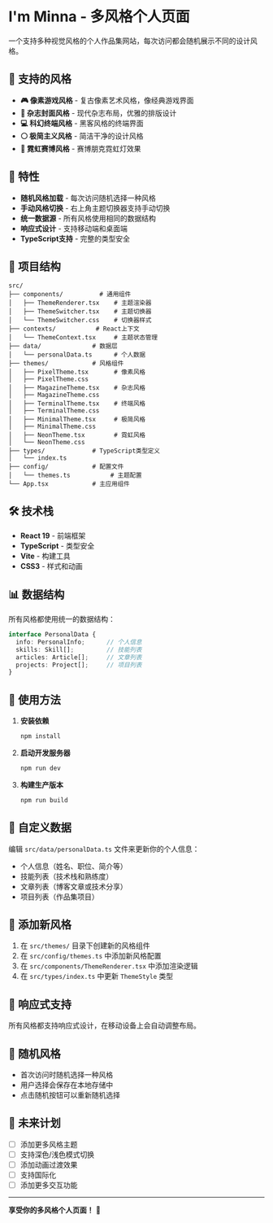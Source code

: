 # I'm Minna - 多风格个人页面

一个支持多种视觉风格的个人作品集网站，每次访问都会随机展示不同的设计风格。

## 🎨 支持的风格

- **🎮 像素游戏风格** - 复古像素艺术风格，像经典游戏界面
- **📰 杂志封面风格** - 现代杂志布局，优雅的排版设计
- **💻 科幻终端风格** - 黑客风格的终端界面
- **⚪ 极简主义风格** - 简洁干净的设计风格
- **🌃 霓虹赛博风格** - 赛博朋克霓虹灯效果

## 🚀 特性

- **随机风格加载** - 每次访问随机选择一种风格
- **手动风格切换** - 右上角主题切换器支持手动切换
- **统一数据源** - 所有风格使用相同的数据结构
- **响应式设计** - 支持移动端和桌面端
- **TypeScript支持** - 完整的类型安全

## 📁 项目结构

```
src/
├── components/          # 通用组件
│   ├── ThemeRenderer.tsx    # 主题渲染器
│   ├── ThemeSwitcher.tsx    # 主题切换器
│   └── ThemeSwitcher.css    # 切换器样式
├── contexts/           # React上下文
│   └── ThemeContext.tsx     # 主题状态管理
├── data/              # 数据层
│   └── personalData.ts      # 个人数据
├── themes/            # 风格组件
│   ├── PixelTheme.tsx       # 像素风格
│   ├── PixelTheme.css
│   ├── MagazineTheme.tsx    # 杂志风格
│   ├── MagazineTheme.css
│   ├── TerminalTheme.tsx    # 终端风格
│   ├── TerminalTheme.css
│   ├── MinimalTheme.tsx     # 极简风格
│   ├── MinimalTheme.css
│   ├── NeonTheme.tsx        # 霓虹风格
│   └── NeonTheme.css
├── types/             # TypeScript类型定义
│   └── index.ts
├── config/            # 配置文件
│   └── themes.ts           # 主题配置
└── App.tsx            # 主应用组件
```

## 🛠️ 技术栈

- **React 19** - 前端框架
- **TypeScript** - 类型安全
- **Vite** - 构建工具
- **CSS3** - 样式和动画

## 📊 数据结构

所有风格都使用统一的数据结构：

```typescript
interface PersonalData {
  info: PersonalInfo;      // 个人信息
  skills: Skill[];         // 技能列表
  articles: Article[];     // 文章列表
  projects: Project[];     // 项目列表
}
```

## 🎯 使用方法

1. **安装依赖**
   ```bash
   npm install
   ```

2. **启动开发服务器**
   ```bash
   npm run dev
   ```

3. **构建生产版本**
   ```bash
   npm run build
   ```

## 🎨 自定义数据

编辑 `src/data/personalData.ts` 文件来更新你的个人信息：

- 个人信息（姓名、职位、简介等）
- 技能列表（技术栈和熟练度）
- 文章列表（博客文章或技术分享）
- 项目列表（作品集项目）

## 🔧 添加新风格

1. 在 `src/themes/` 目录下创建新的风格组件
2. 在 `src/config/themes.ts` 中添加新风格配置
3. 在 `src/components/ThemeRenderer.tsx` 中添加渲染逻辑
4. 在 `src/types/index.ts` 中更新 `ThemeStyle` 类型

## 📱 响应式支持

所有风格都支持响应式设计，在移动设备上会自动调整布局。

## 🎲 随机风格

- 首次访问时随机选择一种风格
- 用户选择会保存在本地存储中
- 点击随机按钮可以重新随机选择

## 🔮 未来计划

- [ ] 添加更多风格主题
- [ ] 支持深色/浅色模式切换
- [ ] 添加动画过渡效果
- [ ] 支持国际化
- [ ] 添加更多交互功能

---

**享受你的多风格个人页面！** 🎉
